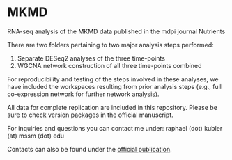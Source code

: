 # MKMD
RNA-seq analysis of the MKMD data published in the mdpi journal Nutrients



There are two folders pertaining to two major analysis steps performed:
1. Separate DESeq2 analyses of the three time-points
2. WGCNA network construction of all three time-points combined

For reproducibility and testing of the steps involved in these analyses, we have included the workspaces resulting from prior analysis steps (e.g., full co-expression network for further network analysis).

All data for complete replication are included in this repository. Please be sure to check version packages in the official manuscript. 

For inquiries and questions you can contact me under: 
raphael (dot) kubler (at) mssm (dot) edu

Contacts can also be found under the [official publication](https://www.mdpi.com/2072-6643/14/10/2175).

